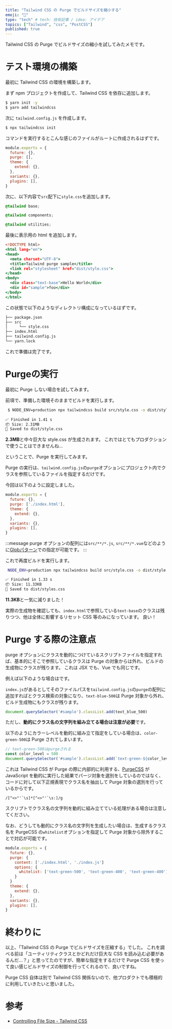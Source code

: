 ```yaml
---
title: "Tailwind CSS の Purge でビルドサイズを縮小する"
emoji: "🍏"
type: "tech" # tech: 技術記事 / idea: アイデア
topics: ["Tailwind", "css", "PostCSS"]
published: true
---
```


Tailwind CSS の Purge でビルドサイズの縮小を試してみたメモです。

# テスト環境の構築
最初に Tailwind CSS の環境を構築します。

まず npm プロジェクトを作成して、Tailwind CSS を依存に追加します。

```bash
$ yarn init -y
$ yarn add tailwindcss
```

次に `tailwind.config.js` を作成します。

```bash
$ npx tailwindcss init
```

コマンドを実行するとこんな感じのファイルがルートに作成されるはずです。

```js:tailwind.config.js
module.exports = {
  future: {},
  purge: [],
  theme: {
    extend: {},
  },
  variants: {},
  plugins: [],
}
```

次に、以下内容で`src`配下に`style.css`を追加します。

```css:src/style.css
@tailwind base;

@tailwind components;

@tailwind utilities;
```

最後に表示用の html を追加します。

```html:index.html
<!DOCTYPE html>
<html lang="en">
<head>
  <meta charset="UTF-8">
  <title>Tailwind purge sample</title>
  <link rel="stylesheet" href="dist/style.css">
</head>
<body>
  <div class="text-base">Hello World</div>
  <div id="sample">foo</div>
</body>
</html>
```

この状態で以下のようなディレクトリ構成になっているはずです。

```bash
├── package.json
├── src
│     └── style.css
├── index.html
├── tailwind.config.js
└── yarn.lock
```

これで準備は完了です。


# Purgeの実行

最初に Purge しない場合を試してみます。

前項で、準備した環境そのままでビルドを実行します。

```bash
 $ NODE_ENV=production npx tailwindcss build src/style.css -o dist/style.css
 
✅ Finished in 1.41 s
📦 Size: 2.31MB
💾 Saved to dist/style.css

```
**2.3MB**と中々巨大な style.css が生成されます。
これではとてもプロダクションで使うことはできませんね…


ということで、Purge を実行してみます。

Purge の実行は、`tailwind.config.js`の`purge`オプションにプロジェクト内でクラスを参照しているファイルを指定するだけです。

今回は以下のように設定しました。

```js:tailwind.config.js
module.exports = {
  future: {},
  purge: ['./index.html'],
  theme: {
    extend: {},
  },
  variants: {},
  plugins: [],
}
```

:::message
purge オプションの配列には`src/**/*.js`, `src/**/*.vue`などのように[Globパターン](https://github.com/isaacs/node-glob/blob/master/README.md#glob-primer)での指定が可能です。
:::

これで再度ビルドを実行します。

```bash
 NODE_ENV=production npx tailwindcss build src/style.css -o dist/style.css

✅ Finished in 1.33 s
📦 Size: 11.33KB
💾 Saved to dist/styles.css
```

**11.3KB**と一気に減りました！

実際の生成物を確認しても、`index.html`で参照している`text-base`のクラスは残りつつ、他は全体に影響するリセット CSS 等のみになっています。
良い！

# Purge する際の注意点

purge オプションにクラスを動的につけているスクリプトファイルを指定すれば、基本的にそこで参照しているクラスは Purge の対象からは外れ、ビルドの生成物にクラスが残ります。
これは JSX でも、Vue でも同じです。

例えば以下のような場合はです。

`index.js`があるとしてそのファイルパスを`tailwind.config.js`の`purge`の配列に追加すればとクラス検索の対象になり、`text-blue-500`は Purge 対象から外れ、ビルド生成物にもクラスが残ります。

```js:index.js // text-blue-500はpurgeされない const text_blue_500 = 'text-blue-500'
document.querySelector('#sample').classList.add(text_blue_500)
```

ただし、**動的にクラス名の文字列を組み立てる場合は注意が必要**です。

以下のようにカラーレベルを動的に組み立て指定をしている場合は、`color-green-500`は Purge されてしまいます。

```js:index.js
// text-green-500はpurgeされる
const color_level = 500
document.querySelector('#sample').classList.add(`text-green-${color_level}`)
```

これは Tailwind CSS が Purge の際に内部的に利用する、[PurgeCSS](https://purgecss.com) が JavaScript を動的に実行した結果でパージ対象を選別をしているのではなく、コードに対して以下正規表現でクラス名を抽出して Purge 対象の選別を行っているからです。

```
/[^<>"'`\s]*[^<>"'`\s:]/g
```

スクリプトでクラス名の文字列を動的に組み立てている処理がある場合は注意してください。

なお、どうしても動的にクラス名の文字列を生成したい場合は、生成するクラス名を PurgeCSS の`whitelist`オプションを指定して Purge 対象から除外することで対応が可能です。

```js:tailwind.config.js
module.exports = {
  future: {},
  purge: {
    content: ['./index.html', './index.js']
    options: {
      whitelist: ['text-green-500', 'text-green-400', 'text-green-400']
    }
  }
  theme: {
    extend: {},
  },
  variants: {},
  plugins: [],
}
```

# 終わりに

以上、「Tailwind CSS の Purge でビルドサイズを圧縮する」でした。
これを調べる前は「ユーティリティクラスとかどれだけ巨大な CSS を読み込む必要があるんだ…？」と思ってたのですが、簡単な指定をするだけで Purge CSS を使って良い感じビルドサイズの制御を行ってくれるので、良いですね。

Purge CSS 自体は別で Tailwind CSS 関係ないので、他プロダクトでも積極的に利用していきたいと思いました。

# 参考

- [Controlling File Size - Tailwind CSS](https://tailwindcss.com/docs/controlling-file-size)